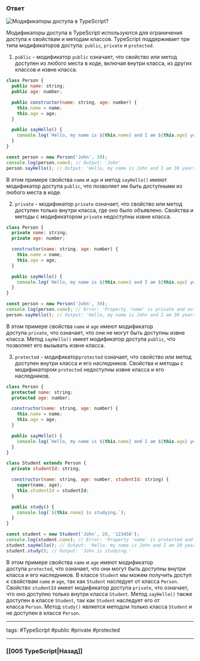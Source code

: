 ### Ответ

![Модификаторы доступа в TypeScript?](https://youtu.be/TOn-1RrowKE?t=749)

Модификаторы доступа в TypeScript используются для ограничения доступа к свойствам и методам классов. TypeScript поддерживает три типа модификаторов доступа: `public`, `private` и `protected`.

1.  `public` - модификатор `public` означает, что свойство или метод доступен из любого места в коде, включая внутри класса, из других классов и извне класса.

```jsx
class Person {
  public name: string;
  public age: number;

  public constructor(name: string, age: number) {
    this.name = name;
    this.age = age;
  }

  public sayHello() {
    console.log(`Hello, my name is ${this.name} and I am ${this.age} years old.`);
  }
}

const person = new Person('John', 30);
console.log(person.name); // Output: 'John'
person.sayHello(); // Output: 'Hello, my name is John and I am 30 years old.'
```

В этом примере свойства `name` и `age` и метод `sayHello()` имеют модификатор доступа `public`, что позволяет им быть доступными из любого места в коде.

2.  `private` - модификатор `private` означает, что свойство или метод доступен только внутри класса, где оно было объявлено. Свойства и методы с модификатором `private` недоступны извне класса.

```jsx
class Person {
  private name: string;
  private age: number;

  constructor(name: string, age: number) {
    this.name = name;
    this.age = age;
  }

  public sayHello() {
    console.log(`Hello, my name is ${this.name} and I am ${this.age} years old.`);
  }
}

const person = new Person('John', 30);
console.log(person.name); // Error: 'Property 'name' is private and only accessible within class 'Person'.'
person.sayHello(); // Output: 'Hello, my name is John and I am 30 years old.'
```

В этом примере свойства `name` и `age` имеют модификатор доступа `private`, что означает, что они не могут быть доступны извне класса. Метод `sayHello()` имеет модификатор доступа `public`, что позволяет его вызывать извне класса.

3.  `protected` - модификатор`protected` означает, что свойство или метод доступен внутри класса и его наследников. Свойства и методы с модификатором `protected` недоступны извне класса и его наследников.

```jsx
class Person {
  protected name: string;
  protected age: number;

  constructor(name: string, age: number) {
    this.name = name;
    this.age = age;
  }

  public sayHello() {
    console.log(`Hello, my name is ${this.name} and I am ${this.age} years old.`);
  }
}

class Student extends Person {
  private studentId: string;

  constructor(name: string, age: number, studentId: string) {
    super(name, age);
    this.studentId = studentId;
  }

  public study() {
    console.log(`${this.name} is studying.`);
  }
}

const student = new Student('John', 20, '123456');
console.log(student.name); // Error: 'Property 'name' is protected and only accessible within class 'Person' and its subclasses.'
student.sayHello(); // Output: 'Hello, my name is John and I am 20 years old.'
student.study(); // Output: 'John is studying.'
```

В этом примере свойства `name` и `age` имеют модификатор доступа `protected`, что означает, что они могут быть доступны внутри класса и его наследников. В классе `Student` мы можем получить доступ к свойствам `name` и `age`, так как `Student` наследует от класса `Person`. Свойство `studentId` имеет модификатор доступа `private`, что означает, что оно доступно только внутри класса `Student`. Метод `sayHello()` также доступен в классе `Student`, так как `Student` наследует его от класса `Person`. Метод `study()` является методом только класса `Student` и не доступен в классе `Person`.

___
tags: #TypeScript #public #private #protected 

_____

### [[005 TypeScript|Назад]]